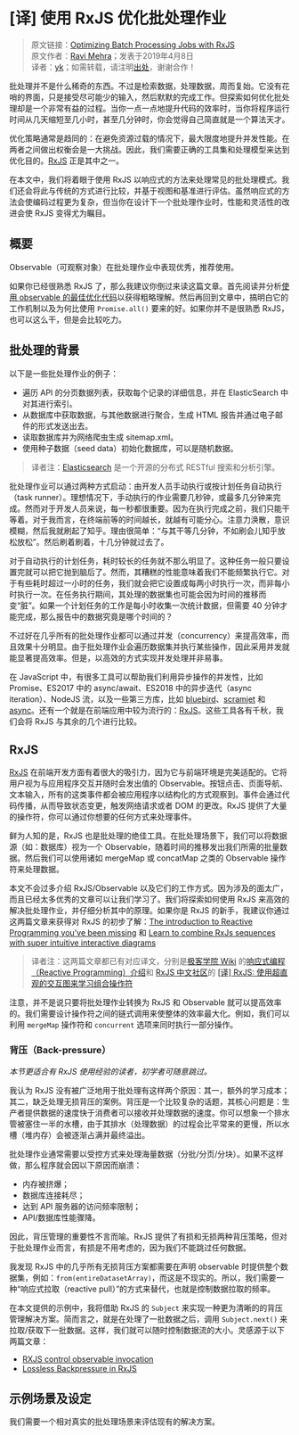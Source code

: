 # [译] 使用 RxJS 优化批处理作业

> 原文链接：[Optimizing Batch Processing Jobs with RxJS](https://medium.com/@ravishivt/batch-processing-with-rxjs-6408b0761f39)<br/>
> 原文作者：[Ravi Mehra](https://medium.com/@ravishivt)；发表于2019年4月8日<br/>
> 译者：[yk](https://github.com/m8524769)；如需转载，请注明[出处](https://github.com/m8524769/RxJS-Article-Translation)，谢谢合作！

批处理并不是什么稀奇的东西。不过是检索数据，处理数据，周而复始。它没有花哨的界面，只是接受尽可能少的输入，然后默默的完成工作。但探索如何优化批处理却是一个非常有益的过程。当你一点一点地提升代码的效率时，当你将程序运行时间从几天缩短至几小时，甚至几分钟时，你会觉得自己简直就是一个算法天才。

优化策略通常是趋同的：在避免资源过载的情况下，最大限度地提升并发性能。在两者之间做出权衡会是一大挑战。因此，我们需要正确的工具集和处理模型来达到优化目的。[RxJS](https://rxjs.dev/guide/overview) 正是其中之一。

在本文中，我们将着眼于使用 RxJS 以响应式的方法来处理常见的批处理模式。我们还会将此与传统的方式进行比较，并基于视图和基准进行评估。虽然响应式的方法会使编码过程更为复杂，但当你在设计下一个批处理作业时，性能和灵活性的改进会使 RxJS 变得尤为瞩目。

## 概要

Observable（可观察对象）在批处理作业中表现优秀，推荐使用。

如果你已经很熟悉 RxJS 了，那么我建议你倒过来读这篇文章。首先阅读并分析[使用 observable 的最佳优化代码](https://codesandbox.io/s/m5qmvnklkj?module=%2Fsrc%2Fapproaches%2F4-observableImproved.ts)以获得粗略理解。然后再回到文章中，搞明白它的工作机制以及为何比使用 `Promise.all()` 要来的好。如果你并不是很熟悉 RxJS，也可以这么干，但是会比较吃力。

## 批处理的背景

以下是一些批处理作业的例子：

- 遍历 API 的分页数据列表，获取每个记录的详细信息，并在 ElasticSearch 中对其进行索引。
- 从数据库中获取数据，与其他数据进行聚合，生成 HTML 报告并通过电子邮件的形式发送出去。
- 读取数据库并为网络爬虫生成 sitemap.xml。
- 使用种子数据（seed data）初始化数据库，可以是随机数据。

> 译者注：[Elasticsearch](https://www.elastic.co/cn/) 是一个开源的分布式 RESTful 搜索和分析引擎。

批处理作业可以通过两种方式启动：由开发人员手动执行或按计划任务自动执行（task runner）。理想情况下，手动执行的作业需要几秒钟，或最多几分钟来完成。然而对于开发人员来说，每一秒都很重要。因为在执行完成之前，我们只能干等着。对于我而言，在终端前等的时间越长，就越有可能分心。注意力涣散，意识模糊，然后我就刷起了知乎。理由很简单：“与其干等几分钟，不如刷会儿知乎放松放松”。然后刷着刷着，十几分钟就过去了。

对于自动执行的计划任务，耗时较长的任务就不那么明显了。这种任务一般只要设置完就可以把它抛到脑后了。然而，其糟糕的性能意味着我们不能频繁执行它。对于有些耗时超过一小时的任务，我们就会把它设置成每两小时执行一次，而非每小时执行一次。在任务执行期间，其处理的数据集也可能会因为时间的推移而变“脏”。如果一个计划任务的工作是每小时收集一次统计数据，但需要 40 分钟才能完成，那么报告中的数据究竟是哪个时间的？

不过好在几乎所有的批处理作业都可以通过并发（concurrency）来提高效率，而且效果十分明显。由于批处理作业会遍历数据集并执行某些操作，因此采用并发就能显著提高效率。但是，以高效的方式实现并发处理并非易事。

在 JavaScript 中，有很多工具可以帮助我们利用异步操作的并发性，比如 Promise、ES2017 中的 async/await、ES2018 中的异步迭代（async iteration）、NodeJS 流，以及一些第三方库，比如 [bluebird](http://bluebirdjs.com/docs/getting-started.html)、[scramjet](https://github.com/signicode/scramjet) 和 [async](https://github.com/caolan/async)。还有一个就是在前端应用中较为流行的：[RxJS](https://github.com/ReactiveX/rxjs)。这些工具各有千秋，我们会将 RxJS 与其余的几个进行比较。

## RxJS

[RxJS](https://github.com/ReactiveX/rxjs) 在前端开发方面有着很大的吸引力，因为它与前端环境是完美适配的。它将用户视为与应用程序交互并随时会发出值的 Observable。按钮点击、页面导航、文本输入，所有的这类事件都会被应用程序以结构化的方式观察到。事件会通过代码传播，从而导致状态变更，触发网络请求或者 DOM 的更改。RxJS 提供了大量的操作符，你可以通过你想要的任何方式来处理事件。

鲜为人知的是，RxJS 也是批处理的绝佳工具。在批处理场景下，我们可以将数据源（如：数据库）视为一个 Observable，随着时间的推移发出我们所需的批量数据。然后我们可以使用诸如 mergeMap 或 concatMap 之类的 Observable 操作符来处理数据。

本文不会过多介绍 RxJS/Observable 以及它们的工作方式。因为涉及的面太广，而且已经太多优秀的文章可以让我们学习了。我们将探索如何使用 RxJS 来高效的解决批处理作业，并仔细分析其中的原理。如果你是 RxJS 的新手，我建议你通过这两篇文章来获得对 RxJS 的初步了解：[The introduction to Reactive Programming you’ve been missing](https://gist.github.com/staltz/868e7e9bc2a7b8c1f754) 和 [Learn to combine RxJs sequences with super intuitive interactive diagrams](https://blog.angularindepth.com/learn-to-combine-rxjs-sequences-with-super-intuitive-interactive-diagrams-20fce8e6511)

> 译者注：这两篇文章都已有对应译文，分别是[极客学院 Wiki](http://wiki.jikexueyuan.com/) 的[响应式编程（Reactive Programming）介绍](http://wiki.jikexueyuan.com/project/android-weekly/issue-145/introduction-to-RP.html)和 [RxJS 中文社区](https://github.com/RxJS-CN)的 [ [译] RxJS: 使用超直观的交互图来学习组合操作符](https://github.com/RxJS-CN/rxjs-articles-translation/blob/master/articles/Learn-To-Combine-RxJS-Sequences-With-Super-Intuitive-Interactive-Diagrams.md)

注意，并不是说只要将批处理作业转换为 RxJS 和 Observable 就可以提高效率的。我们需要设计操作符之间的链式调用来使整体的效率最大化。例如，我们可以利用 `mergeMap` 操作符和 `concurrent` 选项来同时执行一部分操作。

### 背压（Back-pressure）

_本节更适合有 RxJS 使用经验的读者，初学者可随意跳过。_

我认为 RxJS 没有被广泛地用于批处理有这样两个原因：其一，额外的学习成本；其二，缺乏处理无损背压的案例。背压是一个比较复杂的话题，其核心问题是：生产者提供数据的速度快于消费者可以接收并处理数据的速度。你可以想象一个排水管被塞住一半的水槽，由于其排水（处理数据）的过程会比平常来的更慢，所以水槽（堆内存）会被逐渐占满并最终溢出。

批处理作业通常需要以受控方式来处理海量数据（分批/分页/分块）。如果不这样做，那么程序就会因以下原因而崩溃：

- 内存被挤爆；
- 数据库连接耗尽；
- 达到 API 服务器的访问频率限制；
- API/数据库性能骤降。

因此，背压管理的重要性不言而喻。RxJS 提供了有损和无损两种背压策略，但对于批处理作业而言，有损是不用考虑的，因为我们不能跳过任何数据。

我发现 RxJS 中的几乎所有无损背压方案都需要在声明 observable 时提供整个数据集，例如：`from(entireDatasetArray)`，而这是不现实的。所以，我们需要一种“响应式拉取（reactive pull）”的方式来替代，也就是控制数据拉取的频率。

在本文提供的示例中，我将借助 RxJS 的 `Subject` 来实现一种更为清晰的的背压管理解决方案。简而言之，就是在处理了一批数据之后，调用 `Subject.next()` 来拉取/获取下一批数据。这样，我们就可以随时控制数据流的大小。灵感源于以下两篇文章：

- [RXJS control observable invocation](https://stackoverflow.com/a/35347136/684893)
- [Lossless Backpressure in RxJS](https://itnext.io/lossless-backpressure-in-rxjs-b6de30a1b6d4)

## 示例场景及设定

我们需要一个相对真实的批处理场景来评估现有的解决方案。
